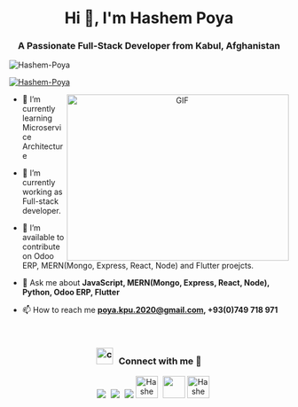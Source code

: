 <h1 align="center">Hi 👋, I'm Hashem Poya</a></h1>
<h3 align="center">A Passionate Full-Stack Developer from Kabul, Afghanistan</h3>

<p align="left"> <img src="https://komarev.com/ghpvc/?username=Hashem-Poya&label=Profile%20views&color=blueviolet&style=flat" alt="Hashem-Poya" /> </p>

<p align="left"> <a href="https://twitter.com/h__poya" target="blank"><img src="https://img.shields.io/twitter/follow/h__poya?logo=twitter&style=for-the-badge" alt="Hashem-Poya" /></a> </p>

<a target="_blank" align="center">
  <img align="right" top="500" height="300" width="400" alt="GIF" src="https://media.giphy.com/media/SWoSkN6DxTszqIKEqv/giphy.gif">
</a>

- 📝 I’m currently learning Microservice Architecture

- 🌱 I’m currently working as Full-stack developer.

- 🤝 I’m available to contribute on Odoo ERP, MERN(Mongo, Express, React, Node) and Flutter proejcts.

- 💬 Ask me about **JavaScript, MERN(Mongo, Express, React, Node), Python, Odoo ERP, Flutter**

- 📫 How to reach me **poya.kpu.2020@gmail.com, +93(0)749 718 971**

<br/>
<h3 align="center" > <img src="https://media.giphy.com/media/iY8CRBdQXODJSCERIr/giphy.gif" width="30" height="30" style="margin-right: 10px;" alt="contact with me">Connect with me 🤝 </h3>

<p align="center">

 <div align="center"  class="icons-social" style="margin-left: 10px;">
        <a style="margin-left: 5px;"  target="_blank" href="https://www.linkedin.com/in/poya-dev/">
			<img src="https://img.icons8.com/doodle/40/000000/linkedin--v2.png"></a>
        <a style="margin-left: 5px;" target="_blank" href="https://github.com/Hashem-Poya">
		<img src="https://img.icons8.com/doodle/40/000000/github--v1.png"></a>
		<a style="margin-left: 5px;" target="_blank" href="https://stackoverflow.com/users/14268064/h-poya">
				<img src="https://img.icons8.com/external-tal-revivo-color-tal-revivo/40/000000/external-stack-overflow-is-a-question-and-answer-site-for-professional-logo-color-tal-revivo.png"></a>
        <a href="https://fb.com/POYA.DEV" target="blank"><img src="https://raw.githubusercontent.com/rahuldkjain/github-profile-readme-generator/master/src/images/icons/Social/facebook.svg" alt="Hashem Poya" height="40" width="40" /></a>
		<a style="margin-left: 5px;" target="_blank" href="https://twitter.com/h__poya">
			<img src="https://img.icons8.com/doodle/1x/twitter-squared--v2.png" height="40" width="40" ></a>
	 <a href="https://instagram.com/h__poya" target="blank"><img src="https://raw.githubusercontent.com/rahuldkjain/github-profile-readme-generator/master/src/images/icons/Social/instagram.svg" alt="Hashem Poya" height="40" width="40" /></a>
</p>
<br>

